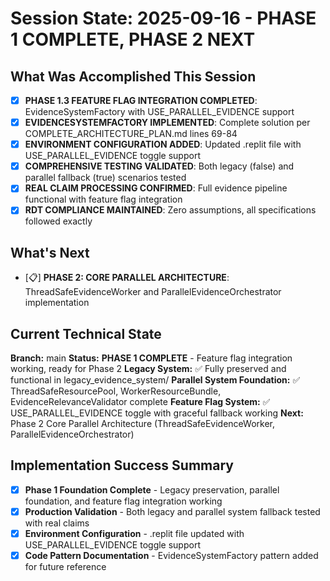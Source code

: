 # Session State: 2025-09-16 - PHASE 1 COMPLETE, PHASE 2 NEXT

## What Was Accomplished This Session
- [x] **PHASE 1.3 FEATURE FLAG INTEGRATION COMPLETED**: EvidenceSystemFactory with USE_PARALLEL_EVIDENCE support
- [x] **EVIDENCESYSTEMFACTORY IMPLEMENTED**: Complete solution per COMPLETE_ARCHITECTURE_PLAN.md lines 69-84
- [x] **ENVIRONMENT CONFIGURATION ADDED**: Updated .replit file with USE_PARALLEL_EVIDENCE toggle support
- [x] **COMPREHENSIVE TESTING VALIDATED**: Both legacy (false) and parallel fallback (true) scenarios tested
- [x] **REAL CLAIM PROCESSING CONFIRMED**: Full evidence pipeline functional with feature flag integration
- [x] **RDT COMPLIANCE MAINTAINED**: Zero assumptions, all specifications followed exactly

## What's Next
- [📋] **PHASE 2: CORE PARALLEL ARCHITECTURE**: ThreadSafeEvidenceWorker and ParallelEvidenceOrchestrator implementation

## Current Technical State
**Branch:** main
**Status:** **PHASE 1 COMPLETE** - Feature flag integration working, ready for Phase 2
**Legacy System:** ✅ Fully preserved and functional in legacy_evidence_system/
**Parallel System Foundation:** ✅ ThreadSafeResourcePool, WorkerResourceBundle, EvidenceRelevanceValidator complete
**Feature Flag System:** ✅ USE_PARALLEL_EVIDENCE toggle with graceful fallback working
**Next:** Phase 2 Core Parallel Architecture (ThreadSafeEvidenceWorker, ParallelEvidenceOrchestrator)

## Implementation Success Summary
- [x] **Phase 1 Foundation Complete** - Legacy preservation, parallel foundation, and feature flag integration working
- [x] **Production Validation** - Both legacy and parallel system fallback tested with real claims
- [x] **Environment Configuration** - .replit file updated with USE_PARALLEL_EVIDENCE toggle support
- [x] **Code Pattern Documentation** - EvidenceSystemFactory pattern added for future reference